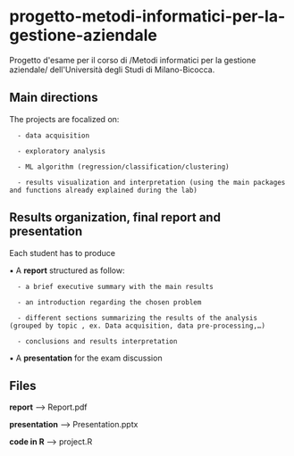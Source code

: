 # progetto-metodi-informatici-per-la-gestione-aziendale
Progetto d'esame per il corso di /Metodi informatici per la gestione aziendale/ dell'Università degli Studi di Milano-Bicocca.

## Main directions
The projects are focalized on:  

      - data acquisition

      - exploratory analysis
                                
      - ML algorithm (regression/classification/clustering)
                                
      - results visualization and interpretation (using the main packages and functions already explained during the lab)
                                
## Results organization, final report and presentation                                
Each student has to produce

  ▪ A **report** structured as follow:
  
      - a brief executive summary with the main results
      
      - an introduction regarding the chosen problem
      
      - different sections summarizing the results of the analysis (grouped by topic , ex. Data acquisition, data pre-processing,…)
      
      - conclusions and results interpretation
      
  ▪ A **presentation** for the exam discussion
  
## Files
**report** --> Report.pdf

**presentation** --> Presentation.pptx

**code in R** --> project.R
